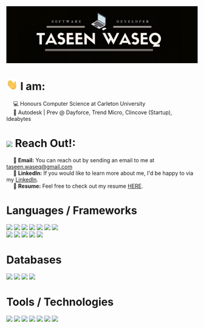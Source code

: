 <div align="center">
<img src="banner.jpg"/>
</div>

# <img width="30px" margin="0px" src="https://raw.githubusercontent.com/ABSphreak/ABSphreak/master/gifs/Hi.gif"> I am:
&emsp; 💻 Honours Computer Science at Carleton University
<br>&emsp; 💼 Autodesk | Prev @ Dayforce, Trend Micro, Clincove (Startup), Ideabytes
<br>
# <img width="30px" margin="0px" src="https://cdn.pixabay.com/animation/2023/06/13/15/12/15-12-34-590_512.gif"> Reach Out!:

&emsp; :email: **Email:** You can reach out by sending an email to me at taseen.waseq@gmail.com 
<br>&emsp; 🔵 **LinkedIn:** If you would like to learn more about me, I'd be happy to via my [LinkedIn](https://www.linkedin.com/in/taseenw/).
<br>&emsp; 📄 **Resume:** Feel free to check out my resume [HERE](https://taseenw.github.io/Personal-Portfolio/assets/Taseen_W_Resume.pdf).
<br>

# Languages / Frameworks
<code><img height="30" src="https://img.shields.io/badge/python-3670A0?style=for-the-badge&logo=python&logoColor=ffdd54"></code>
<code><img height="30" src="https://img.shields.io/badge/php-%23777BB4.svg?style=for-the-badge&logo=php&logoColor=white"></code>
<code><img height="30" src="https://img.shields.io/badge/javascript-%23323330.svg?style=for-the-badge&logo=javascript&logoColor=%23F7DF1E"></code>
<code><img height="30" src="https://img.shields.io/badge/typescript-%23007ACC.svg?style=for-the-badge&logo=typescript&logoColor=white"></code>
<code><img height="30" src="https://img.shields.io/badge/Java-ED8B00?style=for-the-badge&logo=openjdk&logoColor=white"></code>
<code><img height="30" src="https://img.shields.io/badge/c-%2300599C.svg?style=for-the-badge&logo=c&logoColor=white"></code>
<code><img height="30" src="https://img.shields.io/badge/c++-%2300599C.svg?style=for-the-badge&logo=c%2B%2B&logoColor=white"></code>
<br>
<code><img height="30" src="https://img.shields.io/badge/angular-%23DD0031.svg?style=for-the-badge&logo=angular&logoColor=white"></code>
<code><img height="30" src="https://img.shields.io/badge/react-%2320232a.svg?style=for-the-badge&logo=react&logoColor=%2361DAFB"></code>
<code><img height="30" src="https://img.shields.io/badge/html5-%23E34F26.svg?style=for-the-badge&logo=html5&logoColor=white"></code>
<code><img height="30" src="https://img.shields.io/badge/css3-%231572B6.svg?style=for-the-badge&logo=css3&logoColor=white"></code>
<code><img height="30" src="https://img.shields.io/badge/bootstrap-%238511FA.svg?style=for-the-badge&logo=bootstrap&logoColor=white"></code>

# Databases

<code><img height="30" src="https://img.shields.io/badge/mysql-4479A1.svg?style=for-the-badge&logo=mysql&logoColor=white"></code>
<code><img height="30" src="https://img.shields.io/badge/postgres-%23316192.svg?style=for-the-badge&logo=postgresql&logoColor=white"></code>
<code><img height="30" src="https://img.shields.io/badge/MongoDB-%234ea94b.svg?style=for-the-badge&logo=mongodb&logoColor=white"></code>
<code><img height="30" src="https://img.shields.io/badge/Amazon%20DynamoDB-4053D6?style=for-the-badge&logo=Amazon%20DynamoDB&logoColor=white"></code>

# Tools / Technologies
<code><img height="30" src="https://img.shields.io/badge/figma-%23F24E1E.svg?style=for-the-badge&logo=figma&logoColor=white"></code>
<code><img height="30" src="https://img.shields.io/badge/docker-%230db7ed.svg?style=for-the-badge&logo=docker&logoColor=white"></code>
<code><img height="30" src="https://img.shields.io/badge/-selenium-%43B02A?style=for-the-badge&logo=selenium&logoColor=white"></code>
<code><img height="30" src="https://img.shields.io/badge/-jest-%23C21325?style=for-the-badge&logo=jest&logoColor=white"></code>
<code><img height="30" src="https://img.shields.io/badge/splunk-%23000000.svg?style=for-the-badge&logo=splunk&logoColor=white)"></code>
<code><img height="30" src="https://img.shields.io/badge/Eclipse-FE7A16.svg?style=for-the-badge&logo=Eclipse&logoColor=white"></code>
<code><img height="30" src="https://img.shields.io/badge/Visual%20Studio%20Code-0078d7.svg?style=for-the-badge&logo=visual-studio-code&logoColor=white"></code>
